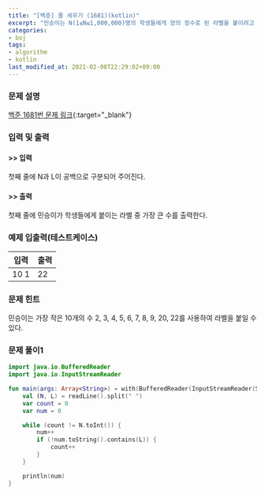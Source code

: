 ```yaml
---
title: "[백준] 줄 세우기 (1681)(kotlin)"
excerpt: "민승이는 N(1≤N≤1,000,000)명의 학생들에게 양의 정수로 된 라벨을 붙이려고 한다."
categories:
- boj
tags:
- algorithm
- kotlin
last_modified_at: 2021-02-08T22:29:02+09:00
---
```



### 문제 설명
[백준 1681번 문제 링크](https://www.acmicpc.net/problem/1681#description){:target="_blank"}




### 입력 및 출력
#### >> 입력
첫째 줄에 N과 L이 공백으로 구분되어 주어진다.



#### >> 출력
첫째 줄에 민승이가 학생들에게 붙이는 라벨 중 가장 큰 수를 출력한다.





### 예제 입출력(테스트케이스)


|입력|출력|
|-----|------|
|10 1|22|




### 문제 힌트


민승이는 가장 작은 10개의 수 2, 3, 4, 5, 6, 7, 8, 9, 20, 22를 사용하여 라벨을 붙일 수 있다.




### 문제 풀이1
```kotlin
import java.io.BufferedReader
import java.io.InputStreamReader

fun main(args: Array<String>) = with(BufferedReader(InputStreamReader(System.`in`))){
    val (N, L) = readLine().split(" ")
    var count = 0
    var num = 0

    while (count != N.toInt()) {
        num++
        if (!num.toString().contains(L)) {
            count++
        }
    }

    println(num)
}
```